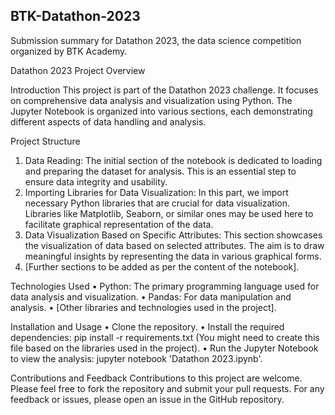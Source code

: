﻿## BTK-Datathon-2023
Submission summary for Datathon 2023, the data science competition organized by BTK Academy.


Datathon 2023 Project Overview


Introduction
This project is part of the Datathon 2023 challenge. It focuses on comprehensive data analysis and visualization using Python. The Jupyter Notebook is organized into various sections, each demonstrating different aspects of data handling and analysis.


Project Structure
1. Data Reading: The initial section of the notebook is dedicated to loading and preparing the dataset for analysis. This is an essential step to ensure data integrity and usability.
2. Importing Libraries for Data Visualization: In this part, we import necessary Python libraries that are crucial for data visualization. Libraries like Matplotlib, Seaborn, or similar ones may be used here to facilitate graphical representation of the data.
3. Data Visualization Based on Specific Attributes: This section showcases the visualization of data based on selected attributes. The aim is to draw meaningful insights by representing the data in various graphical forms.
4. [Further sections to be added as per the content of the notebook].


Technologies Used
• Python: The primary programming language used for data analysis and visualization.
• Pandas: For data manipulation and analysis.
• [Other libraries and technologies used in the project].


Installation and Usage
• Clone the repository.
• Install the required dependencies: pip install -r requirements.txt (You might need to create this file based on the libraries used in the project).
• Run the Jupyter Notebook to view the analysis: jupyter notebook 'Datathon 2023.ipynb'.


Contributions and Feedback
Contributions to this project are welcome. Please feel free to fork the repository and submit your pull requests. For any feedback or issues, please open an issue in the GitHub repository.


